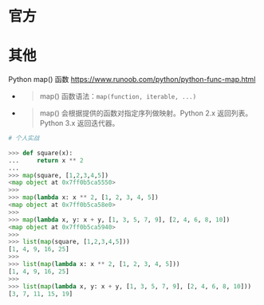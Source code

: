 
# 官方

# 其他

Python map() 函数 https://www.runoob.com/python/python-func-map.html
- > map() 函数语法：`map(function, iterable, ...)`
- > map() 会根据提供的函数对指定序列做映射。Python 2.x 返回列表。Python 3.x 返回迭代器。
```py
# 个人实战
 
>>> def square(x):
...     return x ** 2
... 
>>> map(square, [1,2,3,4,5])
<map object at 0x7ff0b5ca5550>
>>> 
>>> map(lambda x: x ** 2, [1, 2, 3, 4, 5])
<map object at 0x7ff0b5ca58e0>
>>> 
>>> map(lambda x, y: x + y, [1, 3, 5, 7, 9], [2, 4, 6, 8, 10])
<map object at 0x7ff0b5ca5940>
>>> 
>>> list(map(square, [1,2,3,4,5]))
[1, 4, 9, 16, 25]
>>> 
>>> list(map(lambda x: x ** 2, [1, 2, 3, 4, 5]))
[1, 4, 9, 16, 25]
>>> 
>>> list(map(lambda x, y: x + y, [1, 3, 5, 7, 9], [2, 4, 6, 8, 10]))
[3, 7, 11, 15, 19]
```
